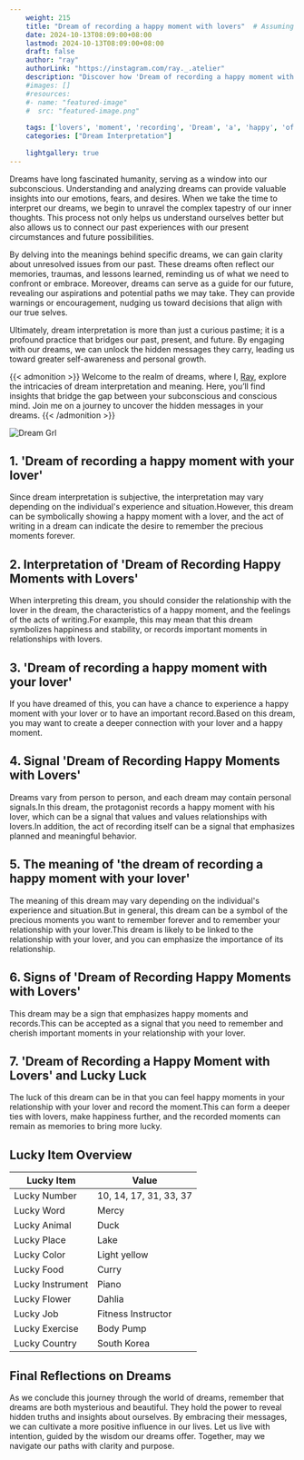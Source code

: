 ```yaml
---
    weight: 215
    title: "Dream of recording a happy moment with lovers"  # Assuming 'title' column exists
    date: 2024-10-13T08:09:00+08:00
    lastmod: 2024-10-13T08:09:00+08:00
    draft: false
    author: "ray"
    authorLink: "https://instagram.com/ray._.atelier"
    description: "Discover how 'Dream of recording a happy moment with lovers' can interpret your future and uncover its significant meanings in your life."
    #images: []
    #resources:
    #- name: "featured-image"
    #  src: "featured-image.png"
    
    tags: ['lovers', 'moment', 'recording', 'Dream', 'a', 'happy', 'of', 'with']
    categories: ["Dream Interpretation"]
    
    lightgallery: true
---
```

    
Dreams have long fascinated humanity, serving as a window into our subconscious. Understanding and analyzing dreams can provide valuable insights into our emotions, fears, and desires. When we take the time to interpret our dreams, we begin to unravel the complex tapestry of our inner thoughts. This process not only helps us understand ourselves better but also allows us to connect our past experiences with our present circumstances and future possibilities.

By delving into the meanings behind specific dreams, we can gain clarity about unresolved issues from our past. These dreams often reflect our memories, traumas, and lessons learned, reminding us of what we need to confront or embrace. Moreover, dreams can serve as a guide for our future, revealing our aspirations and potential paths we may take. They can provide warnings or encouragement, nudging us toward decisions that align with our true selves.

Ultimately, dream interpretation is more than just a curious pastime; it is a profound practice that bridges our past, present, and future. By engaging with our dreams, we can unlock the hidden messages they carry, leading us toward greater self-awareness and personal growth.

{{< admonition >}}
Welcome to the realm of dreams, where I, [Ray](https://instagram.com/ray._.atelier), explore the intricacies of dream interpretation and meaning. Here, you’ll find insights that bridge the gap between your subconscious and conscious mind. Join me on a journey to uncover the hidden messages in your dreams.
{{< /admonition >}}

![Dream Grl](https://cdn.pixabay.com/photo/2017/11/02/03/35/gothic-2910057_1280.jpg "Dream Grl")

## 1. 'Dream of recording a happy moment with your lover'
Since dream interpretation is subjective, the interpretation may vary depending on the individual's experience and situation.However, this dream can be symbolically showing a happy moment with a lover, and the act of writing in a dream can indicate the desire to remember the precious moments forever.

## 2. Interpretation of 'Dream of Recording Happy Moments with Lovers'
When interpreting this dream, you should consider the relationship with the lover in the dream, the characteristics of a happy moment, and the feelings of the acts of writing.For example, this may mean that this dream symbolizes happiness and stability, or records important moments in relationships with lovers.

## 3. 'Dream of recording a happy moment with your lover'
If you have dreamed of this, you can have a chance to experience a happy moment with your lover or to have an important record.Based on this dream, you may want to create a deeper connection with your lover and a happy moment.

## 4. Signal 'Dream of Recording Happy Moments with Lovers'
Dreams vary from person to person, and each dream may contain personal signals.In this dream, the protagonist records a happy moment with his lover, which can be a signal that values and values relationships with lovers.In addition, the act of recording itself can be a signal that emphasizes planned and meaningful behavior.

## 5. The meaning of 'the dream of recording a happy moment with your lover'
The meaning of this dream may vary depending on the individual's experience and situation.But in general, this dream can be a symbol of the precious moments you want to remember forever and to remember your relationship with your lover.This dream is likely to be linked to the relationship with your lover, and you can emphasize the importance of its relationship.

## 6. Signs of 'Dream of Recording Happy Moments with Lovers'
This dream may be a sign that emphasizes happy moments and records.This can be accepted as a signal that you need to remember and cherish important moments in your relationship with your lover.

## 7. 'Dream of Recording a Happy Moment with Lovers' and Lucky Luck
The luck of this dream can be in that you can feel happy moments in your relationship with your lover and record the moment.This can form a deeper ties with lovers, make happiness further, and the recorded moments can remain as memories to bring more lucky.

## Lucky Item Overview
| Lucky Item          | Value              |
|---------------|--------------------|
| Lucky Number        | 10, 14, 17, 31, 33, 37  |
| Lucky Word          | Mercy |
| Lucky Animal        | Duck |
| Lucky Place         | Lake     |
| Lucky Color         | Light yellow     |
| Lucky Food          | Curry      |
| Lucky Instrument    | Piano |
| Lucky Flower        | Dahlia    |
| Lucky Job           | Fitness Instructor       |
| Lucky Exercise      | Body Pump  |
| Lucky Country       | South Korea    |


##  Final Reflections on Dreams

As we conclude this journey through the world of dreams, remember that dreams are both mysterious and beautiful. They hold the power to reveal hidden truths and insights about ourselves. By embracing their messages, we can cultivate a more positive influence in our lives. Let us live with intention, guided by the wisdom our dreams offer. Together, may we navigate our paths with clarity and purpose.
